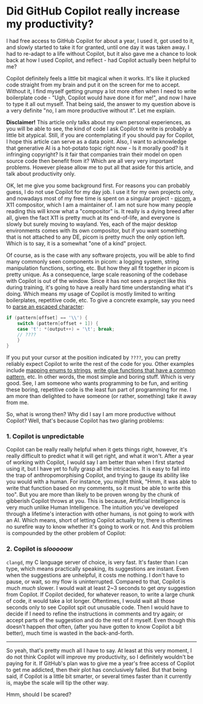 # Did GitHub Copilot really increase my productivity?

I had free access to GitHub Copilot for about a year, I used it, got used to it, and slowly started to take it for granted, until one day it was taken away. I had to re-adapt to a life without Copilot, but it also gave me a chance to look back at how I used Copilot, and reflect - had Copilot actually been helpful to me?

Copilot definitely feels a little bit magical when it works. It's like it plucked code straight from my brain and put it on the screen for me to accept. Without it, I find myself getting grumpy a lot more often when I need to write boilerplate code - "Ugh, Copilot would have done it for me!", and now I have to type it all out myself. That being said, the answer to my question above is a very definite "no, I am more productive without it". Let me explain.

**Disclaimer!** This article only talks about my own personal experiences, as you will be able to see, the kind of code I ask Copilot to write is probably a little bit atypical. Still, if you are contemplating if you should pay for Copilot, I hope this article can serve as a data point. Also, I want to acknowledge that generative AI is a hot-potato topic right now - Is it morally good? Is it infringing copyright? Is it fair that companies train their model on open source code then benefit from it? Which are all very very important problems. However please allow me to put all that aside for this article, and talk about productivity only.

OK, let me give you some background first. For reasons you can probably guess, I do not use Copilot for my day job. I use it for my own projects only, and nowadays most of my free time is spent on a singular project - [picom](https://github.com/yshui/picom), a X11 compositor, which I am a maintainer of. I am not sure how many people reading this will know what a "compositor" is. It really is a dying breed after all, given the fact X11 is pretty much at its end-of-life, and everyone is slowly but surely moving to wayland. Yes, each of the major desktop environments comes with its own compositor, but if you want something that is not attached to any DE, picom is pretty much the only option left. Which is to say, it is a somewhat "one of a kind" project.

Of course, as is the case with any software projects, you will be able to find many commonly seen components in picom: a logging system, string manipulation functions, sorting, etc. But how they all fit together in picom is pretty unique. As a consequence, large scale reasoning of the codebase with Copilot is out of the window. Since it has not seen a project like this during training, it's going to have a really hard time understanding what it's doing. Which means my usage of Copilot is mostly limited to writing boilerplates, repetitive code, etc. To give a concrete example, say you need to [parse an escaped character](https://github.com/yshui/picom/blob/311225be4d9187cbadf7388af87946d9fa62a924/src/c2.c#L1044):

```c
if (pattern[offset] == '\\') {
	switch (pattern[offset + 1]) {
	case 't': *(output++) = '\t'; break;
	// ????
	}
}
```

If you put your cursor at the position indicated by `????`, you can pretty reliably expect Copilot to write the rest of the code for you. Other examples include [mapping enums to strings](https://github.com/yshui/picom/blob/311225be4d9187cbadf7388af87946d9fa62a924/src/c2.c#L238), [write glue functions that have a common pattern](https://github.com/yshui/picom/blob/311225be4d9187cbadf7388af87946d9fa62a924/src/dbus.c#L1421), etc. In other words, the most simple and boring stuff. Which is very good. See, I am someone who wants programming to be fun, and writing these boring, repetitive code is the least fun part of programming for me. I am more than delighted to have someone (or rather, something) take it away from me. 

So, what is wrong then? Why did I say I am more productive without Copilot? Well, that's because Copilot has two glaring problems:

### **1. Copilot is unpredictable**
Copilot can be really really helpful when it gets things right, however, it's really difficult to predict what it will get right, and what it won't. After a year of working with Copilot, I would say I am better than when I first started using it, but I have yet to fully grasp all the intricacies. It is easy to fall into the trap of anthropomorphising Copilot, and trying to gauge its ability like you would with a human. For instance, you might think, "Hmm, it was able to write that function based on my comments, so it must be able to write this too". But you are more than likely to be proven wrong by the chunk of gibberish Copilot throws at you. This is because, Artificial Intelligence is very much unlike Human Intelligence. The intuition you've developed through a lifetime's interaction with other humans, is not going to work with an AI. Which means, short of letting Copilot actually try, there is oftentimes no surefire way to know whether it's going to work or not. And this problem is compounded by the other problem of Copilot:

### **2. Copilot is _slooooow_**
`clangd`, my C language server of choice, is very fast. It's faster than I can type, which means practically speaking, its suggestions are instant. Even when the suggestions are unhelpful, it costs me nothing. I don't have to pause, or wait, so my flow is uninterrupted. Compared to that, Copilot is much _much_ slower. I would wait at least 2~3 seconds to get _any_ suggestion from Copilot. If Copilot decided, for whatever reason, to write a large chunk of code, it would take a lot longer. Oftentimes, I would wait all those seconds only to see Copilot spit out unusable code. Then I would have to decide if I need to refine the instructions in comments and try again; or accept parts of the suggestion and do the rest of it myself. Even though this doesn't happen _that_ often, (after you have gotten to know Copilot a bit better), much time is wasted in the back-and-forth.

* * *
So yeah, that's pretty much all I have to say. At least at this very moment, I do not think Copilot will improve my productivity, so I definitely wouldn't be paying for it. If GitHub's plan was to give me a year's free access of Copilot to get me addicted, then their plot has conclusively failed. But that being said, if Copilot is a little bit smarter, or several times faster than it currently is, maybe the scale will tip the other way. 

Hmm, should I be scared? 
